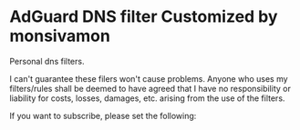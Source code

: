 # AdGuard DNS filter Customized by monsivamon

Personal dns filters.

I can't guarantee these filers won't cause problems.
Anyone who uses my filters/rules shall be deemed to have agreed that I have no responsibility or liability for costs, losses, damages, etc. arising from the use of the filters.

If you want to subscribe, please set the following:

